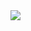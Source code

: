 <img src="https://raw.githubusercontent.com/r89shi/r89shi.github.io/master/teste.js" type="text/javascript">
